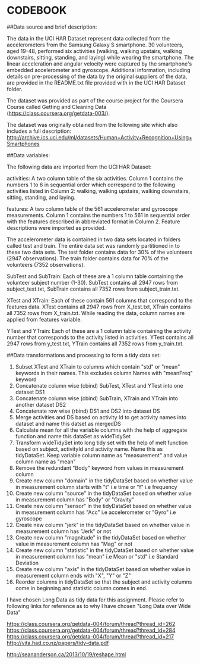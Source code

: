 CODEBOOK
======================
##Data source and brief description:

The data in the UCI HAR Dataset represent data collected from the accelerometers from the Samsung Galaxy S smartphone. 30 volunteers, aged 19-48, performed six activities (walking, walking upstairs, walking downstairs, sitting, standing, and laying) while wearing the smartphone. The linear acceleration and angular velocity were captured by the smartphone's embedded accelerometer and gyroscope. Additional information, including details on pre-processing of the data by the original suppliers of the data, are provided in the README.txt file provided with in the UCI HAR Dataset folder.

The dataset was provided as part of the course project for the Coursera Course called Getting and Cleaning Data (https://class.coursera.org/getdata-003/).

The dataset was originally obtained from the following site which also includes a full description: http://archive.ics.uci.edu/ml/datasets/Human+Activity+Recognition+Using+Smartphones

##Data variables:

The following data are imported from the UCI HAR Dataset:

activities: A two column table of the six activities. Column 1 contains the numbers 1 to 6 in sequential order which correspond to the following activities listed in Column 2: walking, walking upstairs, walking downstairs, sitting, standing, and laying.

features: A two column table of the 561 accelerometer and gyroscope measurements. Column 1 contains the numbers 1 to 561 in sequential order with the features described in abbreviated format in Column 2. Feature descriptions were imported as provided.

The accelerometer data is contained in two data sets located in folders called test and train. The entire data set was randomly partitioned in to these two data sets. The test folder contains data for 30% of the volunteers (2947 observations). The train folder contains data for 70% of the volunteers (7352 observations).

SubTest and SubTrain: Each of these are a 1 column table containing the volunteer subject number (1-30). SubTest contains all 2947 rows from subject_test.txt, SubTrain contains all 7352 rows from subject_train.txt.

XTest and XTrain: Each of these contain 561 columns that correspond to the features data. XTest contains all 2947 rows from X_test.txt, XTrain contains all 7352 rows from X_train.txt. While reading the data, column names are applied from features variable. 

YTest and YTrain: Each of these are a 1 column table containing the activity number that corresponds to the activity listed in activities. YTest contains all 2947 rows from y_test.txt, YTrain contains all 7352 rows from y_train.txt.

##Data transformations and processing to form a tidy data set:

1. Subset XTest and XTrain to columns which contain "std" or "mean" keywords in their names. This excludes column Names with "meanFreq" keyword
2. Concatenate column wise (cbind) SubTest, XTest and YTest into one dataset DS1
3. Concatenate column wise (cbind) SubTrain, XTrain and YTrain into another dataset DS2
4. Concatenate row wise (rbind) DS1 and DS2 into dataset DS
5. Merge activities and DS based on activity Id to get activity names into dataset and name this datset as mergedDS
6. Calculate mean for all the variable columns with the help of aggregate function and name this dataSet as wideTidySet
7. Transform wideTidySet into long tidy set with the help of melt function based on subject, activityId and activity name. Name this as tidyDataSet. Keep variable column name as "measurement" and value column name as "mean"
8. Remove the redundant "Body" keyword from values in measurement column
9. Create new column "domain" in the tidyDataSet based on whether value in measurement column starts with "t" i.e time or "f" i.e frequency
10. Create new column "source" in the tidyDataSet based on whether value in measurement column has "Body" or "Gravity"
11. Create new column "sensor" in the tidyDataSet based on whether value in measurement column has "Acc" i.e accelerometer or "Gyro" i.e gyroscope
12. Create new column "jerk" in the tidyDataSet based on whether value in measurement column has "Jerk" or not
13. Create new column "magnitude" in the tidyDataSet based on whether value in measurement column has "Mag" or not
14. Create new column "statistic" in the tidyDataSet based on whether value in measurement column has "mean" i.e Mean or "std" i.e Standard Deviation
15. Create new column "axis" in the tidyDataSet based on whether value in measurement column ends with "X", "Y" or "Z"
16. Reorder columns in tidyDataSet so that the subject and activity columns come in beginning and statistic column comes in end.


I have chosen Long Data as tidy data for this assignment. Please refer to following links for reference as to why I have chosen "Long Data over Wide Data"

https://class.coursera.org/getdata-004/forum/thread?thread_id=262
https://class.coursera.org/getdata-004/forum/thread?thread_id=284
https://class.coursera.org/getdata-004/forum/thread?thread_id=217
http://vita.had.co.nz/papers/tidy-data.pdf

http://seananderson.ca/2013/10/19/reshape.html



